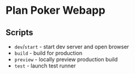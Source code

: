 # Plan Poker Webapp

## Scripts

- `dev`/`start` - start dev server and open browser
- `build` - build for production
- `preview` - locally preview production build
- `test` - launch test runner
